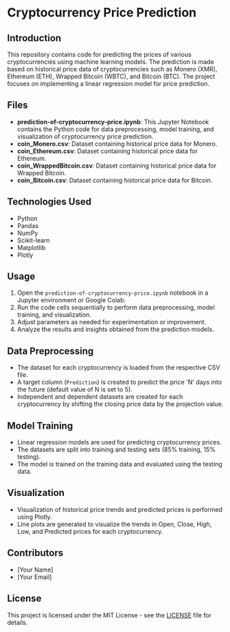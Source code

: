 # Cryptocurrency Price Prediction

## Introduction

This repository contains code for predicting the prices of various cryptocurrencies using machine learning models. The prediction is made based on historical price data of cryptocurrencies such as Monero (XMR), Ethereum (ETH), Wrapped Bitcoin (WBTC), and Bitcoin (BTC). The project focuses on implementing a linear regression model for price prediction.

## Files

- **prediction-of-cryptocurrency-price.ipynb**: This Jupyter Notebook contains the Python code for data preprocessing, model training, and visualization of cryptocurrency price prediction.
- **coin_Monero.csv**: Dataset containing historical price data for Monero.
- **coin_Ethereum.csv**: Dataset containing historical price data for Ethereum.
- **coin_WrappedBitcoin.csv**: Dataset containing historical price data for Wrapped Bitcoin.
- **coin_Bitcoin.csv**: Dataset containing historical price data for Bitcoin.

## Technologies Used

- Python
- Pandas
- NumPy
- Scikit-learn
- Matplotlib
- Plotly

## Usage

1. Open the `prediction-of-cryptocurrency-price.ipynb` notebook in a Jupyter environment or Google Colab.
2. Run the code cells sequentially to perform data preprocessing, model training, and visualization.
3. Adjust parameters as needed for experimentation or improvement.
4. Analyze the results and insights obtained from the prediction models.

## Data Preprocessing

- The dataset for each cryptocurrency is loaded from the respective CSV file.
- A target column (`Prediction`) is created to predict the price 'N' days into the future (default value of N is set to 5).
- Independent and dependent datasets are created for each cryptocurrency by shifting the closing price data by the projection value.

## Model Training

- Linear regression models are used for predicting cryptocurrency prices.
- The datasets are split into training and testing sets (85% training, 15% testing).
- The model is trained on the training data and evaluated using the testing data.

## Visualization

- Visualization of historical price trends and predicted prices is performed using Plotly.
- Line plots are generated to visualize the trends in Open, Close, High, Low, and Predicted prices for each cryptocurrency.

## Contributors

- [Your Name]
- [Your Email]

## License

This project is licensed under the MIT License - see the [LICENSE](LICENSE) file for details.
